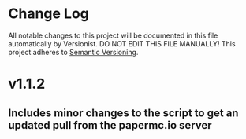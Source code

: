 # Change Log

All notable changes to this project will be documented in this file
automatically by Versionist. DO NOT EDIT THIS FILE MANUALLY!
This project adheres to [Semantic Versioning](http://semver.org/).

# v1.1.2
## Includes minor changes to the script to get an updated pull from the papermc.io server
